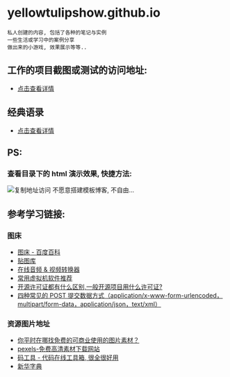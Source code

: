 # yellowtulipshow.github.io

    私人创建的内容, 包括了各种的笔记与实例
    一些生活或学习中的案例分享
    做出来的小游戏, 效果展示等等..

## 工作的项目截图或测试的访问地址:
* [点击查看详情](work/README.md)

## 经典语录
* [点击查看详情](classic_quotation.md)

## PS:
### 查看目录下的 html 演示效果, 快捷方法:
![复制地址访问](https://ytsimg.gitee.io/blog/yts_github_io/copy_address_access.png)
不愿意搭建模板博客, 不自由...

## 参考学习链接:
### 图床
* [图床 - 百度百科](https://baike.baidu.com/item/图床)
* [贴图库](http://www.tietuku.com)
* [在线音频 & 视频转换器](https://www.media.io/zh/)
* [常用虚拟机软件推荐](https://blog.csdn.net/tzhuwb/article/details/77410893)
* [开源许可证都有什么区别,一般开源项目用什么许可证?](https://www.zhihu.com/question/28292322)
* [四种常见的 POST 提交数据方式（application/x-www-form-urlencoded，multipart/form-data，application/json，text/xml）](https://blog.csdn.net/xiao__jia__jia/article/details/79357274)

### 资源图片地址
* [你平时在哪找免费的可商业使用的图片素材？](https://www.zhihu.com/question/21757507)
* [pexels-免费高清素材下载网站](https://www.pexels.com/)
* [码工具 - 代码在线工具箱, 很全很好用](http://www.matools.com/)
* [新华字典](https://zidian.911cha.com/)
